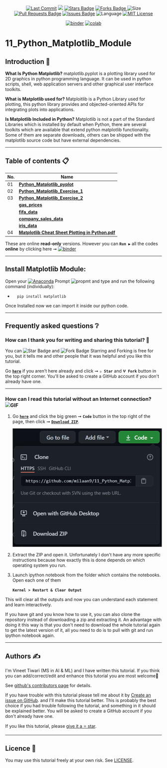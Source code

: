 <p align="center"> 
<a href="https://github.com/ivineettiwari"><img src="https://img.shields.io/static/v1?logo=github&label=maintainer&message=milaan9&color=ff3300" alt="Last Commit"/></a>
<!--<img src="https://badges.pufler.dev/created/milaan9/11_Python_Matplotlib_Module" alt="Created"/>-->
<!--<img src="https://img.shields.io/github/last-commit/milaan9/11_Python_Matplotlib_Module.svg?colorB=orange&style=flat" alt="Last Commit"/> </a> 
<a href="https://github.com/ivineettiwari/11_Python_Matplotlib_Module/pulse" alt="Activity"><img src="https://img.shields.io/github/commit-activity/m/milaan9/11_Python_Matplotlib_Module.svg?colorB=teal&style=flat" /></a>-->
<a href="https://hits.seeyoufarm.com"><img src="https://hits.seeyoufarm.com/api/count/incr/badge.svg?url=https%3A%2F%2Fgithub.com%2Fmilaan9%2F11_Python_Matplotlib_Module&count_bg=%2379C83D&title_bg=%23555555&icon=&icon_color=%23E7E7E7&title=views&edge_flat=false"/></a>
<a href="https://github.com/ivineettiwari/11_Python_Matplotlib_Module/stargazers"><img src="https://img.shields.io/github/stars/milaan9/11_Python_Matplotlib_Module" alt="Stars Badge"/></a>
<a href="https://github.com/ivineettiwari/11_Python_Matplotlib_Module/network/members"><img src="https://img.shields.io/github/forks/milaan9/11_Python_Matplotlib_Module" alt="Forks Badge"/> </a>
<img src="https://img.shields.io/github/repo-size/milaan9/11_Python_Matplotlib_Module.svg?colorB=CC66FF&style=flat" alt="Size"/>
<a href="https://github.com/ivineettiwari/11_Python_Matplotlib_Module/pulls"><img src="https://img.shields.io/github/issues-pr/milaan9/11_Python_Matplotlib_Module.svg?colorB=yellow&style=flat" alt="Pull Requests Badge"/></a>
<a href="https://github.com/ivineettiwari/11_Python_Matplotlib_Module/issues"><img src="https://img.shields.io/github/issues/milaan9/11_Python_Matplotlib_Module.svg?colorB=yellow&style=flat" alt="Issues Badge"/></a>
<img src="https://img.shields.io/github/languages/top/milaan9/11_Python_Matplotlib_Module.svg?colorB=EA4335&style=flat" alt="Language"/></a> 
<a href="https://github.com/ivineettiwari/11_Python_Matplotlib_Module/blob/main/LICENSE"><img src="https://img.shields.io/badge/License-MIT-blueviolet.svg" alt="MIT License"/></a>
</p> 
<!--<img src="https://badges.pufler.dev/contributors/milaan9/01_Python_Introduction?size=50&padding=5&bots=true" alt="milaan9"/>-->
 

<p align="center"> 
<a href="https://mybinder.org/v2/gh/milaan9/11_Python_Matplotlib_Module/HEAD"><img src="https://mybinder.org/badge_logo.svg" alt="binder"/></a>
<a href="https://githubtocolab.com/milaan9/11_Python_Matplotlib_Module"><img src="https://colab.research.google.com/assets/colab-badge.svg" alt="colab"/></a>
</p>  

# 11_Python_Matplotlib_Module

## Introduction 👋

**What Is Python Matplotlib?**
matplotlib.pyplot is a plotting library used for 2D graphics in python programming language. It can be used in python scripts, shell, web application servers and other graphical user interface toolkits.

**What is Matplotlib used for?**
Matploitlib is a Python Library used for plotting, this python library provides and objected-oriented APIs for integrating plots into applications.

**Is Matplotlib Included in Python?**
Matplotlib is not a part of the Standard Libraries which is installed by default when Python, there are several toolkits which are available that extend python matplotlib functionality. Some of them are separate downloads, others can be shipped with the matplotlib source code but have external dependencies.

---

## Table of contents 📋

| **No.** | **Name** | 
| ------- | -------- | 
| 01 | **[Python_Matplotlib_pyplot](https://github.com/ivineettiwari/11_Python_Matplotlib_Module/blob/main/001_Python_Matplotlib_pyplot.ipynb)** |
| 02 | **[Python_Matplotlib_Exercise_1](https://github.com/ivineettiwari/11_Python_Matplotlib_Module/blob/main/002_Python_Matplotlib_Exercise_1.ipynb)** |
| 03 | **[Python_Matplotlib_Exercise_2](https://github.com/ivineettiwari/11_Python_Matplotlib_Module/blob/main/003_Python_Matplotlib_Exercise_2.ipynb)** |
|    | **[gas_prices](https://github.com/ivineettiwari/11_Python_Matplotlib_Module/blob/main/gas_prices.csv)** |
|    | **[fifa_data](https://github.com/ivineettiwari/11_Python_Matplotlib_Module/blob/main/fifa_data.csv)** |
|    | **[company_sales_data](https://github.com/ivineettiwari/11_Python_Matplotlib_Module/blob/main/company_sales_data.csv)** |
|    | **[iris_data](https://github.com/ivineettiwari/11_Python_Matplotlib_Module/blob/main/iris_data.csv)** |
| 04 | **[Matplotlib Cheat Sheet Plotting in Python.pdf](https://github.com/ivineettiwari/11_Python_Matplotlib_Module/blob/main/Matplotlib%20Cheat%20Sheet%20Plotting%20in%20Python.pdf)** |


These are online **read-only** versions. However you can **`Run ▶`**  all the codes **online** by clicking here ➞ <a href="https://mybinder.org/v2/gh/milaan9/11_Python_Matplotlib_Module/HEAD"><img src="https://mybinder.org/badge_logo.svg" alt="binder"/></a>

---

## Install Matplotlib Module:

Open your [![Anaconda](https://img.shields.io/badge/Anaconda-342B029.svg?&style=flate&logo=anaconda&logoColor=white)](https://www.anaconda.com/products/individual) Prompt <img alt="propmt" src="https://img.shields.io/badge/-__-000000?style=flat-square&logo=Plex&logoColor=white"> and type and run the following command (individually):

 -       pip install matplotlib  
 

Once Installed now we can import it inside our python code.

---   

## Frequently asked questions ❔

### How can I thank you for writing and sharing this tutorial? 🌷

You can <img src="https://img.shields.io/static/v1?label=%E2%AD%90 Star &message=if%20useful&style=style=flat&color=blue" alt="Star Badge"/> and <img src="https://img.shields.io/static/v1?label=%E2%B5%96 Fork &message=if%20useful&style=style=flat&color=blue" alt="Fork Badge"/> Starring and Forking is free for you, but it tells me and other people that it was helpful and you like this tutorial.

Go [**`here`**](https://github.com/ivineettiwari/11_Python_Matplotlib_Module) if you aren't here already and click ➞ **`✰ Star`** and **`ⵖ Fork`** button in the top right corner. You'll be asked to create a GitHub account if you don't already have one.

---

### How can I read this tutorial without an Internet connection? <img alt="GIF" src="https://github.com/TheDudeThatCode/TheDudeThatCode/blob/master/Assets/hmm.gif" width="20" />

1. Go [**`here`**](https://github.com/ivineettiwari/11_Python_Matplotlib_Module) and click the big green ➞ **`Code`** button in the top right of the page, then click ➞ [**`Download ZIP`**](https://github.com/ivineettiwari/11_Python_Matplotlib_Module/archive/refs/heads/main.zip).

    ![Download ZIP](img/dnld_rep.png)

2. Extract the ZIP and open it. Unfortunately I don't have any more specific instructions because how exactly this is done depends on which operating system you run.
    
3. Launch ipython notebook from the folder which contains the notebooks. Open each one of them
  
    **`Kernel > Restart & Clear Output`**
    
This will clear all the outputs and now you can understand each statement and learn interactively.

If you have git and you know how to use it, you can also clone the repository instead of downloading a zip and extracting it. An advantage with doing it this way is that you don't need to download the whole tutorial again to get the latest version of it, all you need to do is to pull with git and run ipython notebook again.

---

## Authors ✍️

I'm Vineet Tiwari (MS in AI & ML) and I have written this tutorial. If you think you can add/correct/edit and enhance this tutorial you are most welcome🙏

See [github's contributors page](https://github.com/ivineettiwari/11_Python_Matplotlib_Module/graphs/contributors) for details.

If you have trouble with this tutorial please tell me about it by [Create an issue on GitHub](https://github.com/ivineettiwari/11_Python_Matplotlib_Module/issues/new). and I'll make this tutorial better. This is probably the best choice if you had trouble following the tutorial, and something in it should be explained better. You will be asked to create a GitHub account if you don't already have one.

If you like this tutorial, please [give it a ⭐ star](https://github.com/ivineettiwari/11_Python_Matplotlib_Module).

---

## Licence 📜

You may use this tutorial freely at your own risk. See [LICENSE](./LICENSE).
